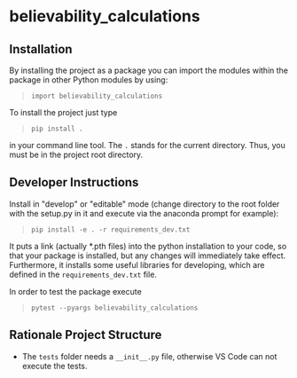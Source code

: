 # believability_calculations

## Installation

By installing the project as a package you can import the modules within the package in other Python modules by using:

> `import believability_calculations`

To install the project just type
> `pip install .`

in your command line tool. The `.` stands for the current directory. Thus, you must be in the project root directory.

## Developer Instructions

Install in "develop" or "editable" mode (change directory to the root folder with the setup.py in it and execute via the anaconda prompt for example):

> `pip install -e . -r requirements_dev.txt`

It puts a link (actually *.pth files) into the python installation to your code, so that your package is installed, but any changes will immediately take effect.
Furthermore, it installs some useful libraries for developing, which are defined in the `requirements_dev.txt` file.

In order to test the package execute

> `pytest --pyargs believability_calculations`

## Rationale Project Structure

- The `tests` folder needs a `__init__.py` file, otherwise VS Code can not execute the tests.
